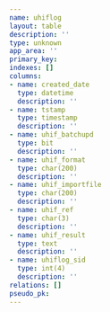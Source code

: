 ```yaml
---
name: uhiflog
layout: table
description: ''
type: unknown
app_area: ''
primary_key: 
indexes: []
columns:
- name: created_date
  type: datetime
  description: ''
- name: tstamp
  type: timestamp
  description: ''
- name: uhif_batchupd
  type: bit
  description: ''
- name: uhif_format
  type: char(200)
  description: ''
- name: uhif_importfile
  type: char(200)
  description: ''
- name: uhif_ref
  type: char(3)
  description: ''
- name: uhif_result
  type: text
  description: ''
- name: uhiflog_sid
  type: int(4)
  description: ''
relations: []
pseudo_pk: 
---
```


